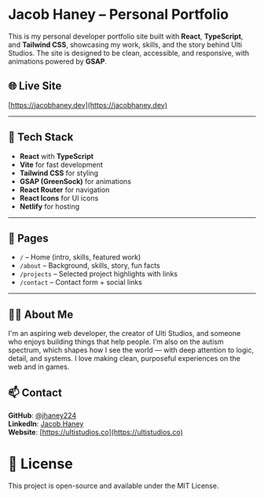 # Jacob Haney – Personal Portfolio

This is my personal developer portfolio site built with **React**, **TypeScript**, and **Tailwind CSS**, showcasing my work, skills, and the story behind Ulti Studios. The site is designed to be clean, accessible, and responsive, with animations powered by **GSAP**.

## 🌐 Live Site
[https://jacobhaney.dev](https://jacobhaney.dev)

---

## 🧰 Tech Stack

- **React** with **TypeScript**
- **Vite** for fast development
- **Tailwind CSS** for styling
- **GSAP (GreenSock)** for animations
- **React Router** for navigation
- **React Icons** for UI icons
- **Netlify** for hosting

---

## 🚀 Pages

- `/` – Home (intro, skills, featured work)
- `/about` – Background, skills, story, fun facts
- `/projects` – Selected project highlights with links
- `/contact` – Contact form + social links

---

## 🙋‍♂️ About Me
I'm an aspiring web developer, the creator of Ulti Studios, and someone who enjoys building things that help people. I’m also on the autism spectrum, which shapes how I see the world — with deep attention to logic, detail, and systems. I love making clean, purposeful experiences on the web and in games.

## 📫 Contact
**GitHub**: [@jhaney224](https://github.com/jhaney224)<br>
**LinkedIn**: [Jacob Haney](https://www.linkedin.com/in/jacobhaney224/)<br>
**Website**: [https://ultistudios.co](https://ultistudios.co)

# 📄 License
This project is open-source and available under the MIT License.
